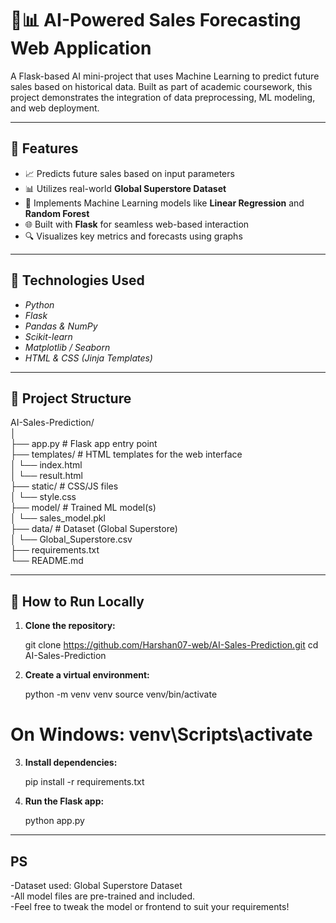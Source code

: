 # 🧠📊 AI-Powered Sales Forecasting Web Application

A Flask-based AI mini-project that uses Machine Learning to predict future sales based on historical data. Built as part of academic coursework, this project demonstrates the integration of data preprocessing, ML modeling, and web deployment.

---

## 🚀 Features

- 📈 Predicts future sales based on input parameters
- 📊 Utilizes real-world **Global Superstore Dataset**
- 🧠 Implements Machine Learning models like **Linear Regression** and **Random Forest**
- 🌐 Built with **Flask** for seamless web-based interaction
- 🔍 Visualizes key metrics and forecasts using graphs

---

## 🧠 Technologies Used

- *Python*
- *Flask*
- *Pandas & NumPy*
- *Scikit-learn*
- *Matplotlib / Seaborn*
- *HTML & CSS (Jinja Templates)*

---

## 📁 Project Structure

AI-Sales-Prediction/   
│   
├── app.py # Flask app entry point   
├── templates/ # HTML templates for the web interface   
│ └── index.html   
│ └── result.html   
├── static/ # CSS/JS files   
│ └── style.css   
├── model/ # Trained ML model(s)   
│ └── sales_model.pkl   
├── data/ # Dataset (Global Superstore)   
│ └── Global_Superstore.csv   
├── requirements.txt   
└── README.md  

---

## 🧪 How to Run Locally

1. **Clone the repository:**

    git clone https://github.com/Harshan07-web/AI-Sales-Prediction.git
    cd AI-Sales-Prediction
   
2. **Create a virtual environment:**

    python -m venv venv
    source venv/bin/activate   
# On Windows: venv\Scripts\activate

3. **Install dependencies:**

    pip install -r requirements.txt

4. **Run the Flask app:**

    python app.py

---

## PS

-Dataset used: Global Superstore Dataset  
-All model files are pre-trained and included.  
-Feel free to tweak the model or frontend to suit your requirements!
